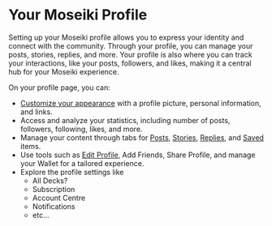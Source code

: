 # Your Moseiki Profile

Setting up your Moseiki profile allows you to express your identity and connect with the community. Through your profile, you can manage your posts, stories, replies, and more. Your profile is also where you can track your interactions, like your posts, followers, and likes, making it a central hub for your Moseiki experience.

On your profile page, you can:

* [Customize your appearance](edit-your-profile.md) with a profile picture, personal information, and links.
* Access and analyze your statistics, including number of posts, followers, following, likes, and more.
* Manage your content through tabs for [Posts](navigate-your-content.md#posts-tab), [Stories](navigate-your-content.md#stories-tab), [Replies](navigate-your-content.md#replies-tab), and [Saved](navigate-your-content.md#saved-tab) items.
* Use tools such as [Edit Profile](edit-your-profile.md), Add Friends, Share Profile, and manage your Wallet for a tailored experience.
* Explore the profile settings like&#x20;
  * All Decks?
  * Subscription
  * Account Centre
  * Notifications
  * etc...
